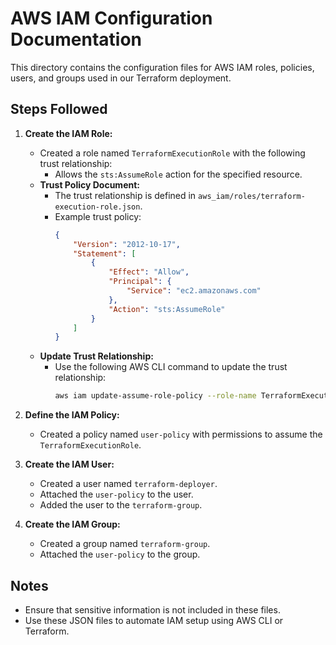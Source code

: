 # AWS IAM Configuration Documentation

This directory contains the configuration files for AWS IAM roles, policies, users, and groups used in our Terraform deployment.

## Steps Followed

1. **Create the IAM Role:**
   - Created a role named `TerraformExecutionRole` with the following trust relationship:
     - Allows the `sts:AssumeRole` action for the specified resource.
   - **Trust Policy Document:**
     - The trust relationship is defined in `aws_iam/roles/terraform-execution-role.json`.
     - Example trust policy:
       ```json
       {
           "Version": "2012-10-17",
           "Statement": [
               {
                   "Effect": "Allow",
                   "Principal": {
                       "Service": "ec2.amazonaws.com"
                   },
                   "Action": "sts:AssumeRole"
               }
           ]
       }
       ```
   - **Update Trust Relationship:**
     - Use the following AWS CLI command to update the trust relationship:
       ```bash
       aws iam update-assume-role-policy --role-name TerraformExecutionRole --policy-document file://aws_iam/roles/terraform-execution-role.json
       ```

2. **Define the IAM Policy:**
   - Created a policy named `user-policy` with permissions to assume the `TerraformExecutionRole`.

3. **Create the IAM User:**
   - Created a user named `terraform-deployer`.
   - Attached the `user-policy` to the user.
   - Added the user to the `terraform-group`.

4. **Create the IAM Group:**
   - Created a group named `terraform-group`.
   - Attached the `user-policy` to the group.

## Notes

- Ensure that sensitive information is not included in these files.
- Use these JSON files to automate IAM setup using AWS CLI or Terraform.
